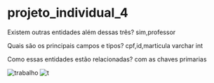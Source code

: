 # projeto_individual_4
Existem outras entidades além dessas três?
 sim,professor
 
 Quais são os principais campos e tipos?
cpf,id,marticula varchar int

Como essas entidades estão relacionadas?
com as chaves primarias

![trabalho](https://user-images.githubusercontent.com/116989625/227041718-d397e131-5ab2-4ef8-9f37-12b1c070c17d.png)
![t](https://user-images.githubusercontent.com/116989625/227067222-a3f46ca1-27da-4cfb-8d88-10cd3b4e0b9b.png)
